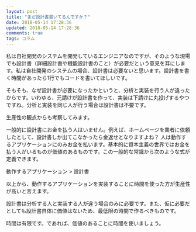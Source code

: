 ```yaml
---
layout: post
title: "まだ設計書書いてるんですか？"
date: 2018-05-14 17:28:36
updated: 2018-05-14 17:28:36
comments: true
tags: コラム
---
```


私は自社開発のシステムを開発しているエンジニアなのですが、そのような現場でも設計書（詳細設計書や機能設計書のこと）が必要だという意見を耳にします。私は自社開発のシステムの場合、設計書は必要ないと思います。設計書を書く時間があったら1行でもコードを書いてほしいです。

そもそも、なぜ設計書が必要になったかというと、分析と実装を行う人が違ったからです。いわゆる、元請けが設計書を作って、実装は下請けに丸投げするやつですね。分析と実装を同じ人が行う場合は設計書は不要です。

生産性の観点からも考察してみます。

一般的に設計書にお金を払う人はいません。例えば、ホームページを業者に依頼したとして、設計書しか出てこなかったら金返せとなりますよね？
人は動作するアプリケーションにのみお金を払います。基本的に資本主義の世界ではお金を払う人がいるものが価値のあるものです。この一般的な常識から次のような式が定義できます。

動作するアプリケーション > 設計書

以上から、動作するアプリケーションを実装することに時間を使った方が生産性が高いと言えます。

設計書は分析する人と実装する人が違う場合のみに必要です。また、仮に必要だとしても設計書自体に価値はないため、最低限の時間で作るべきものです。

時間は有限です。であれば、価値のあることに時間を使いましょう。
